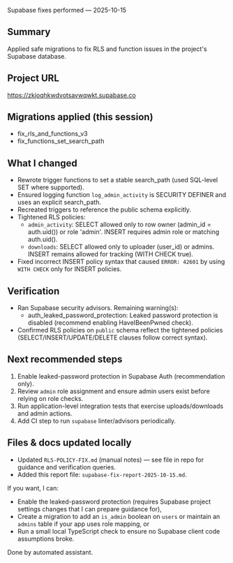 Supabase fixes performed — 2025-10-15

Summary
-------
Applied safe migrations to fix RLS and function issues in the project's Supabase database.

Project URL
-----------
https://zkjoqhkwdvotsavwqwkt.supabase.co

Migrations applied (this session)
--------------------------------
- fix_rls_and_functions_v3
- fix_functions_set_search_path

What I changed
---------------
- Rewrote trigger functions to set a stable search_path (used SQL-level SET where supported).
- Ensured logging function `log_admin_activity` is SECURITY DEFINER and uses an explicit search_path.
- Recreated triggers to reference the public schema explicitly.
- Tightened RLS policies:
  - `admin_activity`: SELECT allowed only to row owner (admin_id = auth.uid()) or role 'admin'. INSERT requires admin role or matching auth.uid().
  - `downloads`: SELECT allowed only to uploader (user_id) or admins. INSERT remains allowed for tracking (WITH CHECK true).
- Fixed incorrect INSERT policy syntax that caused `ERROR: 42601` by using `WITH CHECK` only for INSERT policies.

Verification
------------
- Ran Supabase security advisors. Remaining warning(s):
  - auth_leaked_password_protection: Leaked password protection is disabled (recommend enabling HaveIBeenPwned check).
- Confirmed RLS policies on `public` schema reflect the tightened policies (SELECT/INSERT/UPDATE/DELETE clauses follow correct syntax).

Next recommended steps
----------------------
1. Enable leaked-password protection in Supabase Auth (recommendation only).
2. Review `admin` role assignment and ensure admin users exist before relying on role checks.
3. Run application-level integration tests that exercise uploads/downloads and admin actions.
4. Add CI step to run `supabase` linter/advisors periodically.

Files & docs updated locally
---------------------------
- Updated `RLS-POLICY-FIX.md` (manual notes) — see file in repo for guidance and verification queries.
- Added this report file: `supabase-fix-report-2025-10-15.md`.

If you want, I can:
- Enable the leaked-password protection (requires Supabase project settings changes that I can prepare guidance for),
- Create a migration to add an `is_admin` boolean on `users` or maintain an `admins` table if your app uses role mapping, or
- Run a small local TypeScript check to ensure no Supabase client code assumptions broke.

Done by automated assistant.